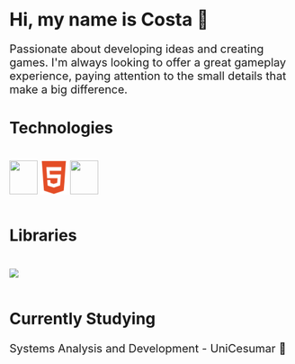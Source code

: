 <h1 style="font-size: 32px;">Hi, my name is Costa 👋</h1>
<p style="font-size: 20px;">
Passionate about developing ideas and creating games.  
I'm always looking to offer a great gameplay experience,  
paying attention to the small details that make a big difference.  

</p>

<h2 style="font-size: 28px;">Technologies</h2>
<div style="display: inline_block"><br>
  <img align="center" height="60" width="50" src="https://cdn.jsdelivr.net/gh/devicons/devicon@latest/icons/c/c-original.svg" />
  <img align="center" height="60" width="50" src="https://raw.githubusercontent.com/devicons/devicon/master/icons/html5/html5-plain.svg">
  <img align="center" height="60" width="50" src="https://cdn.jsdelivr.net/gh/devicons/devicon@latest/icons/css3/css3-original.svg" />
</div><br/>

<h2 style="font-size: 28px;">Libraries</h2>
<div style="display: inline_block"><br>
  <img align="center" height="60" src="https://github.com/raysan5/raylib/blob/master/logo/raylib.ico">
</div><br/>

<h2 style="font-size: 28px;">Currently Studying</h2>
<p style="font-size: 20px;">
Systems Analysis and Development - UniCesumar 📕
</p>
